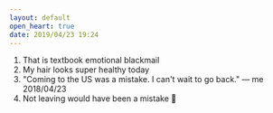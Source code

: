 ```yaml
---
layout: default
open_heart: true
date: 2019/04/23 19:24
---
```


1. That is textbook emotional blackmail
2. My hair looks super healthy today
3. "Coming to the US was a mistake. I can't wait to go back."
— me 2018/04/23
4. Not leaving would have been a mistake 🦆
